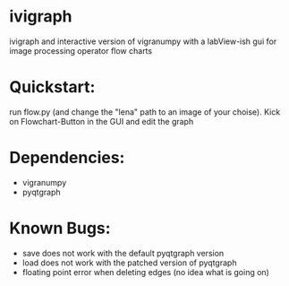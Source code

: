 ivigraph
========

ivigraph and interactive version of vigranumpy with a labView-ish gui for image processing operator  flow charts


Quickstart:
============
run flow.py (and change the "lena" path to an image of your choise).
Kick on Flowchart-Button in the GUI and edit the graph

Dependencies:
=============
- vigranumpy
- pyqtgraph

Known Bugs:
=============

- save does not work with the default pyqtgraph version
- load does not work with the patched version of pyqtgraph
- floating point error when deleting edges (no idea what is going on)

